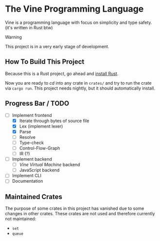 # The Vine Programming Language

Vine is a programming language with focus on simplicity and type safety. (it's written in Rust btw)

> [!WARNING]  
> This project is in a very early stage of development.

## How To Build This Project

Because this is a Rust project, go ahead and [install Rust](https://www.rust-lang.org/learn/get-started#installing-rust).

Now you are ready to _cd_ into any crate in `crates/` and try to run the crate via `cargo run`. This project needs nightly, but it should automatically install.

## Progress Bar / TODO

- [ ] Implement frontend
  - [X] Iterate through bytes of source file
  - [X] Lex (implement lexer)
  - [X] Parse
  - [ ] Resolve
  - [ ] Type-check
  - [ ] Control-Flow-Graph
  - [ ] IR (?)
- [ ] Implement backend
  - [ ] _Vine Virtual Machine_ backend
  - [ ] JavaScript backend
- [ ] Implement CLI
- [ ] Documentation

## Maintained Crates

The purpose of some crates in this project has vanished due to some changes in other crates. These crates are not used and therefore currently not maintained:

- `set`
- `queue`